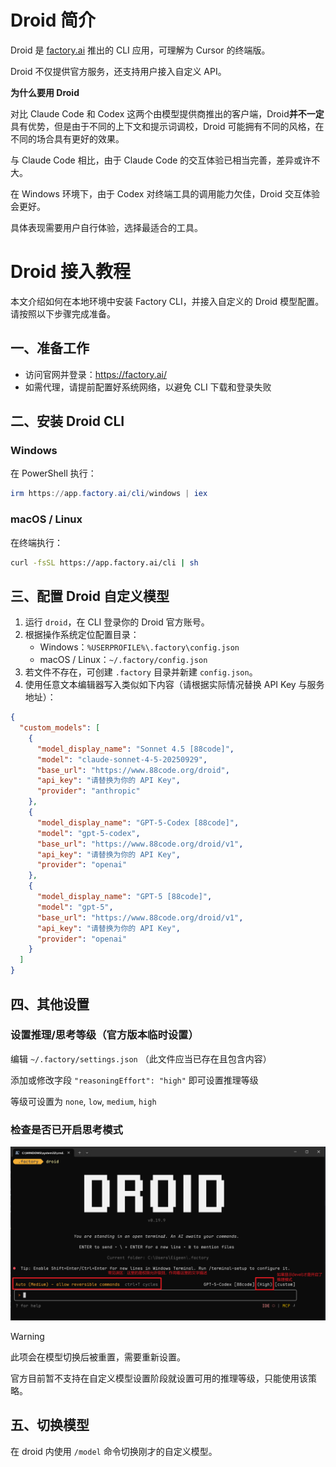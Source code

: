 # Droid 简介

Droid 是 [factory.ai](https://factory.ai) 推出的 CLI 应用，可理解为 Cursor 的终端版。

Droid 不仅提供官方服务，还支持用户接入自定义 API。

**为什么要用 Droid**

对比 Claude Code 和 Codex 这两个由模型提供商推出的客户端，Droid**并不一定**具有优势，但是由于不同的上下文和提示词调校，Droid 可能拥有不同的风格，在不同的场合具有更好的效果。

与 Claude Code 相比，由于 Claude Code 的交互体验已相当完善，差异或许不大。

在 Windows 环境下，由于 Codex 对终端工具的调用能力欠佳，Droid 交互体验会更好。

具体表现需要用户自行体验，选择最适合的工具。

# Droid 接入教程

本文介绍如何在本地环境中安装 Factory CLI，并接入自定义的 Droid 模型配置。请按照以下步骤完成准备。

## 一、准备工作

- 访问官网并登录：<https://factory.ai/>
- 如需代理，请提前配置好系统网络，以避免 CLI 下载和登录失败

## 二、安装 Droid CLI

### Windows

在 PowerShell 执行：

```powershell
irm https://app.factory.ai/cli/windows | iex
```

### macOS / Linux

在终端执行：

```bash
curl -fsSL https://app.factory.ai/cli | sh
```

## 三、配置 Droid 自定义模型

1. 运行 `droid`，在 CLI 登录你的 Droid 官方账号。
2. 根据操作系统定位配置目录：
   - Windows：`%USERPROFILE%\.factory\config.json`
   - macOS / Linux：`~/.factory/config.json`
3. 若文件不存在，可创建 `.factory` 目录并新建 `config.json`。
4. 使用任意文本编辑器写入类似如下内容（请根据实际情况替换 API Key 与服务地址）：

```json
{
  "custom_models": [
    {
      "model_display_name": "Sonnet 4.5 [88code]",
      "model": "claude-sonnet-4-5-20250929",
      "base_url": "https://www.88code.org/droid",
      "api_key": "请替换为你的 API Key",
      "provider": "anthropic"
    },
    {
      "model_display_name": "GPT-5-Codex [88code]",
      "model": "gpt-5-codex",
      "base_url": "https://www.88code.org/droid/v1",
      "api_key": "请替换为你的 API Key",
      "provider": "openai"
    },
    {
      "model_display_name": "GPT-5 [88code]",
      "model": "gpt-5",
      "base_url": "https://www.88code.org/droid/v1",
      "api_key": "请替换为你的 API Key",
      "provider": "openai"
    }
  ]
}
```

## 四、其他设置

### 设置推理/思考等级（官方版本临时设置）

编辑 `~/.factory/settings.json` （此文件应当已存在且包含内容）

添加或修改字段 `"reasoningEffort": "high"` 即可设置推理等级

等级可设置为 `none`, `low`, `medium`, `high`

### 检查是否已开启思考模式

![droid-check-thinking-enabled](../img/droid-check-thinking-enabled.png)

> [!WARNING]
> 此项会在模型切换后被重置，需要重新设置。
>
> 官方目前暂不支持在自定义模型设置阶段就设置可用的推理等级，只能使用该策略。

## 五、切换模型

在 droid 内使用 `/model` 命令切换刚才的自定义模型。
